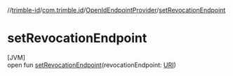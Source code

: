 //[trimble-id](../../../index.md)/[com.trimble.id](../index.md)/[OpenIdEndpointProvider](index.md)/[setRevocationEndpoint](set-revocation-endpoint.md)

# setRevocationEndpoint

[JVM]\
open fun [setRevocationEndpoint](set-revocation-endpoint.md)(revocationEndpoint: [URI](https://docs.oracle.com/javase/8/docs/api/java/net/URI.html))
